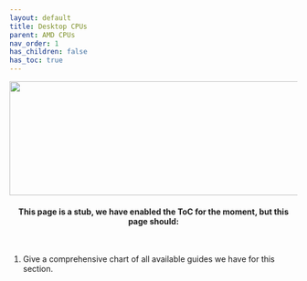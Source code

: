 ```yaml
---
layout: default
title: Desktop CPUs
parent: AMD CPUs
nav_order: 1
has_children: false
has_toc: true
---
```


<p align="center">
  <img width="650" height="200" src="../../../../assets/Header-DesktopHardware.png">
</p>

<h4 align="center">This page is a stub, we have enabled the ToC for the moment, but this page should:</h4>
<br>

1. Give a comprehensive chart of all available guides we have for this section.
